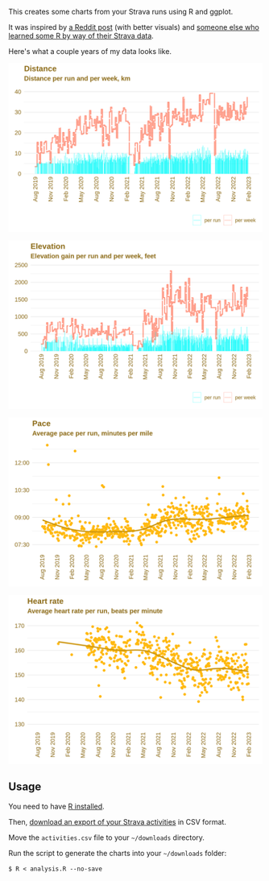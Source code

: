 This creates some charts from your Strava runs using R and ggplot. 

It was inspired by [a Reddit post](https://www.reddit.com/r/Strava/comments/yc7qqy/visualising_12_months_of_running_with_strava/) (with better visuals) and [someone else who learned some R by way of their Strava data](https://towardsdatascience.com/using-r-to-analyse-my-strava-data-fc57188b4c51).

Here's what a couple years of my data looks like.

![distance](images/distance.png)

![elevation](images/elevation.png)

![pace](images/pace.png)

![heart rate](images/heartrate.png)

## Usage

You need to have [R installed](https://cran.r-project.org).

Then, [download an export of your Strava activities](https://support.strava.com/hc/en-us/articles/216918437-Exporting-your-Data-and-Bulk-Export) in CSV format. 

Move the `activities.csv` file to your `~/downloads` directory.

Run the script to generate the charts into your `~/downloads` folder:
```
$ R < analysis.R --no-save
```
